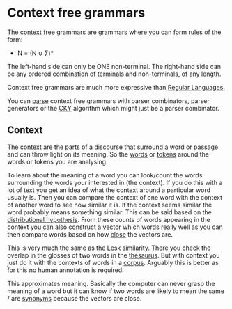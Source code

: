 # Context free grammars

The context free grammars are grammars where you can form rules of the form:

- N = (N $\cup$ $\sum$)*

The left-hand side can only be ONE non-terminal. The right-hand side can be any ordered combination of terminals and non-terminals, of any length. 

Context free grammars are much more expressive than [Regular Languages](Regular%20Languages.md).

You can [parse](parsing.md) context free grammars with parser combinators, parser generators or the [CKY](CKY.md) algorithm which might just be a parser combinator.  

## Context 
The context are the parts of a discourse that surround a word or passage and can throw light on its meaning. So the [words](../Data/Words.md) or [tokens](../Data/Token.md) around the words or tokens you are analysing. 

To learn about the meaning of a word you can look/count the words surrounding the words your interested in (the context). If you do this with a lot of text you get an idea of what the context around a particular word usually is. Then you can compare the context of one word with the context of another word to see how similar it is. If the context seems similar the word probably means something similar. This can be said based on the [distributional hypothesis](../Semantic-Similarity/Distributional%20hypothesis.md). From these counts of words appearing in the context you can also construct a [vector](../Semantic-Similarity/Vector%20semantics.md) which words really well as you can then compare words based on how [close](../Semantic-Similarity/Similarity.md) the vectors are.

This is very much the same as the [Lesk similarity](../Data/Thesaurus.md). There you check the overlap in the glosses of two words in the [thesaurus](../Data/Thesaurus.md). But with context you just do it with the contexts of words in a [corpus](../Data/Corpus.md). Arguably this is better as for this no human annotation is required. 

This approximates meaning. Basically the computer can never grasp the meaning of a word but it can know if two words are likely to mean the same / are [synonyms](../Languages/Synonyms.md) because the vectors are close. 